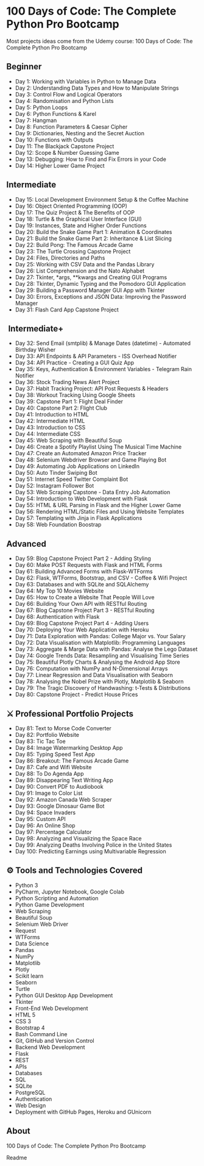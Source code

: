 # 100 Days of Code: The Complete Python Pro Bootcamp

Most projects ideas come from the Udemy course: 100 Days of Code: The Complete Python Pro Bootcamp

## Beginner
* Day 1: Working with Variables in Python to Manage Data  
* Day 2: Understanding Data Types and How to Manipulate Strings  
* Day 3: Control Flow and Logical Operators  
* Day 4: Randomisation and Python Lists  
* Day 5: Python Loops  
* Day 6: Python Functions & Karel  
* Day 7: Hangman  
* Day 8: Function Parameters & Caesar Cipher  
* Day 9: Dictionaries, Nesting and the Secret Auction  
* Day 10: Functions with Outputs  
* Day 11: The Blackjack Capstone Project  
* Day 12: Scope & Number Guessing Game  
* Day 13: Debugging: How to Find and Fix Errors in your Code  
* Day 14: Higher Lower Game Project  

## Intermediate
* Day 15: Local Development Environment Setup & the Coffee Machine  
* Day 16: Object Oriented Programming (OOP)  
* Day 17: The Quiz Project & The Benefits of OOP  
* Day 18: Turtle & the Graphical User Interface (GUI)  
* Day 19: Instances, State and Higher Order Functions  
* Day 20: Build the Snake Game Part 1: Animation & Coordinates  
* Day 21: Build the Snake Game Part 2: Inheritance & List Slicing  
* Day 22: Build Pong: The Famous Arcade Game  
* Day 23: The Turtle Crossing Capstone Project  
* Day 24: Files, Directories and Paths  
* Day 25: Working with CSV Data and the Pandas Library  
* Day 26: List Comprehension and the Nato Alphabet  
* Day 27: Tkinter, *args, **kwargs and Creating GUI Programs  
* Day 28: Tkinter, Dynamic Typing and the Pomodoro GUI Application  
* Day 29: Building a Password Manager GUI App with Tkinter  
* Day 30: Errors, Exceptions and JSON Data: Improving the Password Manager  
* Day 31: Flash Card App Capstone Project  

## ‍ Intermediate+
* Day 32: Send Email (smtplib) & Manage Dates (datetime) - Automated Birthday Wisher  
* Day 33: API Endpoints & API Parameters - ISS Overhead Notifier  
* Day 34: API Practice - Creating a GUI Quiz App  
* Day 35: Keys, Authentication & Environment Variables - Telegram Rain Notifier  
* Day 36: Stock Trading News Alert Project  
* Day 37: Habit Tracking Project: API Post Requests & Headers  
* Day 38: Workout Tracking Using Google Sheets  
* Day 39: Capstone Part 1: Flight Deal Finder  
* Day 40: Capstone Part 2: Flight Club  
* Day 41: Introduction to HTML  
* Day 42: Intermediate HTML  
* Day 43: Introduction to CSS  
* Day 44: Intermediate CSS  
* Day 45: Web Scraping with Beautiful Soup  
* Day 46: Create a Spotify Playlist Using The Musical Time Machine  
* Day 47: Create an Automated Amazon Price Tracker  
* Day 48: Selenium Webdriver Browser and Game Playing Bot  
* Day 49: Automating Job Applications on LinkedIn  
* Day 50: Auto Tinder Swiping Bot  
* Day 51: Internet Speed Twitter Complaint Bot  
* Day 52: Instagram Follower Bot  
* Day 53: Web Scraping Capstone - Data Entry Job Automation  
* Day 54: Introduction to Web Development with Flask  
* Day 55: HTML & URL Parsing in Flask and the Higher Lower Game  
* Day 56: Rendering HTML/Static Files and Using Website Templates  
* Day 57: Templating with Jinja in Flask Applications  
* Day 58: Web Foundation Boostrap  

## Advanced
* Day 59: Blog Capstone Project Part 2 - Adding Styling  
* Day 60: Make POST Requests with Flask and HTML Forms  
* Day 61: Building Advanced Forms with Flask-WTForms  
* Day 62: Flask, WTForms, Bootstrap, and CSV - Coffee & Wifi Project  
* Day 63: Databases and with SQLite and SQLAlchemy  
* Day 64: My Top 10 Movies Website  
* Day 65: How to Create a Website That People Will Love  
* Day 66: Building Your Own API with RESTful Routing  
* Day 67: Blog Capstone Project Part 3 - RESTful Routing  
* Day 68: Authentication with Flask  
* Day 69: Blog Capstone Project Part 4 - Adding Users  
* Day 70: Deploying Your Web Application with Heroku  
* Day 71: Data Exploration with Pandas: College Major vs. Your Salary  
* Day 72: Data Visualisation with Matplotlib: Programming Languages  
* Day 73: Aggregate & Marge Data with Pandas: Analyse the Lego Dataset  
* Day 74: Google Trends Data: Resampling and Visualising Time Series  
* Day 75: Beautiful Plotly Charts & Analysing the Android App Store  
* Day 76: Computation with NumPy and N-Dimensional Arrays  
* Day 77: Linear Regression and Data Visualisation with Seaborn  
* Day 78: Analysing the Nobel Prize with Plotly, Matplotlib & Seaborn  
* Day 79: The Tragic Discovery of Handwashing: t-Tests & Distributions  
* Day 80: Capstone Project - Predict House Prices  

## ⚔ Professional Portfolio Projects
* Day 81: Text to Morse Code Converter  
* Day 82: Portfolio Website  
* Day 83: Tic Tac Toe  
* Day 84: Image Watermarking Desktop App  
* Day 85: Typing Speed Test App  
* Day 86: Breakout: The Famous Arcade Game  
* Day 87: Cafe and Wifi Website  
* Day 88: To Do Agenda App  
* Day 89: Disappearing Text Writing App  
* Day 90: Convert PDF to Audiobook  
* Day 91: Image to Color List  
* Day 92: Amazon Canada Web Scraper  
* Day 93: Google Dinosaur Game Bot  
* Day 94: Space Invaders  
* Day 95: Custom API  
* Day 96: An Online Shop  
* Day 97: Percentage Calculator  
* Day 98: Analyzing and Visualizing the Space Race  
* Day 99: Analyzing Deaths Involving Police in the United States  
* Day 100: Predicting Earnings using Multivariable Regression  

## ⚙ Tools and Technologies Covered
* Python 3  
* PyCharm, Jupyter Notebook, Google Colab  
* Python Scripting and Automation  
* Python Game Development  
* Web Scraping  
* Beautiful Soup  
* Selenium Web Driver  
* Request  
* WTForms  
* Data Science  
* Pandas  
* NumPy  
* Matplotlib  
* Plotly  
* Scikit learn  
* Seaborn  
* Turtle  
* Python GUI Desktop App Development  
* Tkinter  
* Front-End Web Development  
* HTML 5  
* CSS 3  
* Bootstrap 4  
* Bash Command Line  
* Git, GitHub and Version Control  
* Backend Web Development  
* Flask  
* REST  
* APIs  
* Databases  
* SQL  
* SQLite  
* PostgreSQL  
* Authentication  
* Web Design  
* Deployment with GitHub Pages, Heroku and GUnicorn  

## About

100 Days of Code: The Complete Python Pro Bootcamp



Readme  

